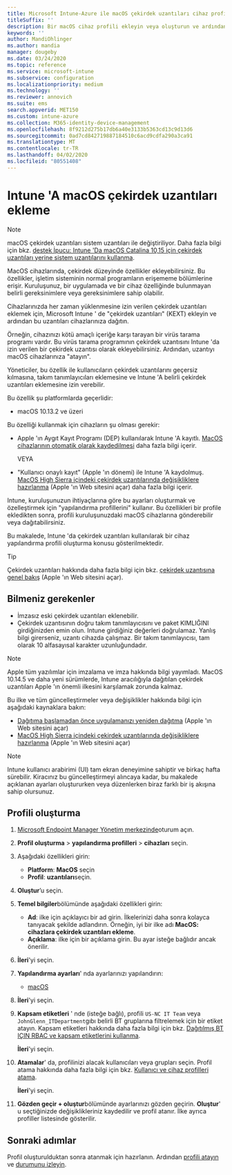 ```yaml
---
title: Microsoft Intune-Azure ile macOS çekirdek uzantıları cihaz profili oluşturma | Microsoft Docs
titleSuffix: ''
description: Bir macOS cihaz profili ekleyin veya oluşturun ve ardından Kullanıcı geçersiz kılması, takım tanımlayıcısı eklemek ve Microsoft Intune bir paket ve takım tanımlayıcısı sağlamak için çekirdek uzantıları yapılandırın.
keywords: ''
author: MandiOhlinger
ms.author: mandia
manager: dougeby
ms.date: 03/24/2020
ms.topic: reference
ms.service: microsoft-intune
ms.subservice: configuration
ms.localizationpriority: medium
ms.technology: ''
ms.reviewer: annovich
ms.suite: ems
search.appverid: MET150
ms.custom: intune-azure
ms.collection: M365-identity-device-management
ms.openlocfilehash: 8f9212d275b17db6a40e3133b5363cd13c9d13d6
ms.sourcegitcommit: 0ad7cd842719887184510c6acd9cdfa290a3ca91
ms.translationtype: MT
ms.contentlocale: tr-TR
ms.lasthandoff: 04/02/2020
ms.locfileid: "80551408"
---
```

# <a name="add-macos-kernel-extensions-in-intune"></a>Intune 'A macOS çekirdek uzantıları ekleme

> [!NOTE]
> macOS çekirdek uzantıları sistem uzantıları ile değiştiriliyor. Daha fazla bilgi için bkz. [destek İpucu: Intune 'Da macOS Catalina 10,15 için çekirdek uzantıları yerine sistem uzantılarını kullanma](https://techcommunity.microsoft.com/t5/intune-customer-success/support-tip-using-system-extensions-instead-of-kernel-extensions/ba-p/1191413).

MacOS cihazlarında, çekirdek düzeyinde özellikler ekleyebilirsiniz. Bu özellikler, işletim sisteminin normal programların erişememe bölümlerine erişir. Kuruluşunuz, bir uygulamada ve bir cihaz özelliğinde bulunmayan belirli gereksinimlere veya gereksinimlere sahip olabilir. 

Cihazlarınızda her zaman yüklenmesine izin verilen çekirdek uzantıları eklemek için, Microsoft Intune ' de "çekirdek uzantıları" (KEXT) ekleyin ve ardından bu uzantıları cihazlarınıza dağıtın.

Örneğin, cihazınızı kötü amaçlı içeriğe karşı tarayan bir virüs tarama programı vardır. Bu virüs tarama programının çekirdek uzantısını Intune 'da izin verilen bir çekirdek uzantısı olarak ekleyebilirsiniz. Ardından, uzantıyı macOS cihazlarınıza "atayın".

Yöneticiler, bu özellik ile kullanıcıların çekirdek uzantılarını geçersiz kılmasına, takım tanımlayıcıları eklemesine ve Intune 'A belirli çekirdek uzantıları eklemesine izin verebilir.

Bu özellik şu platformlarda geçerlidir:

- macOS 10.13.2 ve üzeri

Bu özelliği kullanmak için cihazların şu olması gerekir:

- Apple 'ın Aygıt Kayıt Programı (DEP) kullanılarak Intune 'A kayıtlı. [MacOS cihazlarının otomatik olarak kaydedilmesi](../enrollment/device-enrollment-program-enroll-macos.md) daha fazla bilgi içerir.

  VEYA

- "Kullanıcı onaylı kayıt" (Apple 'ın dönemi) ile Intune 'A kaydolmuş. [MacOS High Sierra içindeki çekirdek uzantılarında değişikliklere hazırlanma](https://support.apple.com/en-us/HT208019) (Apple 'ın Web sitesini açar) daha fazla bilgi içerir.

Intune, kuruluşunuzun ihtiyaçlarına göre bu ayarları oluşturmak ve özelleştirmek için "yapılandırma profillerini" kullanır. Bu özellikleri bir profile ekledikten sonra, profili kuruluşunuzdaki macOS cihazlarına gönderebilir veya dağıtabilirsiniz.

Bu makalede, Intune 'da çekirdek uzantıları kullanılarak bir cihaz yapılandırma profili oluşturma konusu gösterilmektedir.

> [!TIP]
> Çekirdek uzantıları hakkında daha fazla bilgi için bkz. [çekirdek uzantısına genel bakış](https://developer.apple.com/library/archive/documentation/Darwin/Conceptual/KernelProgramming/Extend/Extend.html) (Apple 'ın Web sitesini açar).

## <a name="what-you-need-to-know"></a>Bilmeniz gerekenler

- İmzasız eski çekirdek uzantıları eklenebilir.
- Çekirdek uzantısının doğru takım tanımlayıcısını ve paket KIMLIĞINI girdiğinizden emin olun. Intune girdiğiniz değerleri doğrulamaz. Yanlış bilgi girerseniz, uzantı cihazda çalışmaz. Bir takım tanımlayıcısı, tam olarak 10 alfasayısal karakter uzunluğundadır. 

> [!NOTE]
> Apple tüm yazılımlar için imzalama ve imza hakkında bilgi yayımladı. MacOS 10.14.5 ve daha yeni sürümlerde, Intune aracılığıyla dağıtılan çekirdek uzantıları Apple 'ın önemli ilkesini karşılamak zorunda kalmaz.
>
> Bu ilke ve tüm güncelleştirmeler veya değişiklikler hakkında bilgi için aşağıdaki kaynaklara bakın:
>
> - [Dağıtıma başlamadan önce uygulamanızı yeniden dağıtma](https://developer.apple.com/documentation/security/notarizing_your_app_before_distribution) (Apple 'ın Web sitesini açar) 
> - [MacOS High Sierra içindeki çekirdek uzantılarında değişikliklere hazırlanma](https://support.apple.com/en-us/HT208019) (Apple 'ın Web sitesini açar)

> [!NOTE]
> Intune kullanıcı arabirimi (UI) tam ekran deneyimine sahiptir ve birkaç hafta sürebilir. Kiracınız bu güncelleştirmeyi alıncaya kadar, bu makalede açıklanan ayarları oluştururken veya düzenlerken biraz farklı bir iş akışına sahip olursunuz.

## <a name="create-the-profile"></a>Profili oluşturma

1. [Microsoft Endpoint Manager Yönetim merkezinde](https://go.microsoft.com/fwlink/?linkid=2109431)oturum açın.
2. **Profil oluşturma** > **yapılandırma profilleri** > **cihazları** seçin.
3. Aşağıdaki özellikleri girin:

    - **Platform**: **MacOS** seçin
    - **Profil**: **uzantıları**seçin.

4. **Oluştur**’u seçin.
5. **Temel bilgiler**bölümünde aşağıdaki özellikleri girin:

    - **Ad**: ilke için açıklayıcı bir ad girin. İlkelerinizi daha sonra kolayca tanıyacak şekilde adlandırın. Örneğin, iyi bir ilke adı **MacOS: cihazlara çekirdek uzantıları ekleme**.
    - **Açıklama**: ilke için bir açıklama girin. Bu ayar isteğe bağlıdır ancak önerilir.

6. **İleri**'yi seçin.

7. **Yapılandırma ayarları**' nda ayarlarınızı yapılandırın:

    - [macOS](kernel-extensions-settings-macos.md)

8. **İleri**'yi seçin.
9. **Kapsam etiketleri** ' nde (isteğe bağlı), profili `US-NC IT Team` veya `JohnGlenn_ITDepartment`gıbı belirli BT gruplarına filtrelemek için bir etiket atayın. Kapsam etiketleri hakkında daha fazla bilgi için bkz. [Dağıtılmış BT IÇIN RBAC ve kapsam etiketlerini kullanma](../fundamentals/scope-tags.md).

    **İleri**'yi seçin.

10. **Atamalar**' da, profilinizi alacak kullanıcıları veya grupları seçin. Profil atama hakkında daha fazla bilgi için bkz. [Kullanıcı ve cihaz profilleri atama](device-profile-assign.md).

    **İleri**'yi seçin.

11. **Gözden geçir + oluştur**bölümünde ayarlarınızı gözden geçirin. **Oluştur**' u seçtiğinizde değişiklikleriniz kaydedilir ve profil atanır. İlke ayrıca profiller listesinde gösterilir.

## <a name="next-steps"></a>Sonraki adımlar

Profil oluşturulduktan sonra atanmak için hazırlanın. Ardından [profili atayın](device-profile-assign.md) ve [durumunu izleyin](device-profile-monitor.md).
